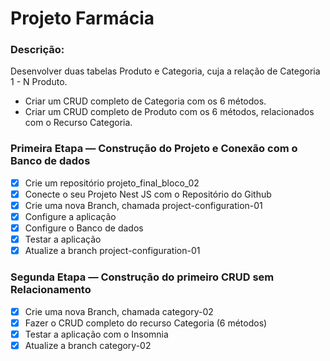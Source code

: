 # Projeto Farmácia

### Descrição:

Desenvolver duas tabelas Produto e Categoria, cuja a relação de Categoria 1 - N Produto.

-   Criar um CRUD completo de Categoria com os 6 métodos.
-   Criar um CRUD completo de Produto com os 6 métodos, relacionados com o Recurso Categoria.

### Primeira Etapa — Construção do Projeto e Conexão com o Banco de dados

-   [x] Crie um repositório projeto_final_bloco_02
-   [x] Conecte o seu Projeto Nest JS com o Repositório do Github
-   [x] Crie uma nova Branch, chamada project-configuration-01
-   [x] Configure a aplicação
-   [x] Configure o Banco de dados
-   [x] Testar a aplicação
-   [x] Atualize a branch project-configuration-01

### Segunda Etapa — Construção do primeiro CRUD sem Relacionamento

-   [x] Crie uma nova Branch, chamada category-02
-   [x] Fazer o CRUD completo do recurso Categoria (6 métodos)
-   [x] Testar a aplicação com o Insomnia
-   [x] Atualize a branch category-02
